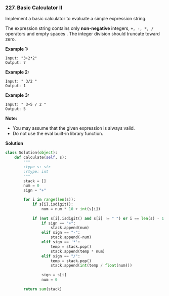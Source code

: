 ### 227. Basic Calculator II

Implement a basic calculator to evaluate a simple expression string.

The expression string contains only **non-negative** integers, `+, -, *, /` operators and empty spaces . The integer division should truncate toward zero.

**Example 1:**
```
Input: "3+2*2"
Output: 7
```

**Example 2:**
```
Input: " 3/2 "
Output: 1
```

**Example 3:**
```
Input: " 3+5 / 2 "
Output: 5
```

**Note:**
- You may assume that the given expression is always valid.
- Do not use the eval built-in library function.

**Solution**
```Python
class Solution(object):
    def calculate(self, s):
        """
        :type s: str
        :rtype: int
        """
        stack = []
        num = 0
        sign = "+"

        for i in range(len(s)):
            if s[i].isdigit():
                num = num * 10 + int(s[i])
            
            if (not s[i].isdigit() and s[i] != " ") or i == len(s) - 1:
                if sign == "+":
                    stack.append(num)
                elif sign == "-":
                    stack.append(-num)
                elif sign == '*':
                    temp = stack.pop()
                    stack.append(temp * num)
                elif sign == "/":
                    temp = stack.pop()
                    stack.append(int(temp / float(num)))
                
                sign = s[i]
                num = 0
        
        return sum(stack)
```